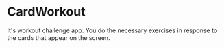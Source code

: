 # CardWorkout
It's workout challenge app. You do the necessary exercises in response to the cards that appear on the screen.
